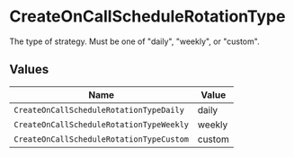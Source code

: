 # CreateOnCallScheduleRotationType

The type of strategy. Must be one of "daily", "weekly", or "custom".


## Values

| Name                                     | Value                                    |
| ---------------------------------------- | ---------------------------------------- |
| `CreateOnCallScheduleRotationTypeDaily`  | daily                                    |
| `CreateOnCallScheduleRotationTypeWeekly` | weekly                                   |
| `CreateOnCallScheduleRotationTypeCustom` | custom                                   |